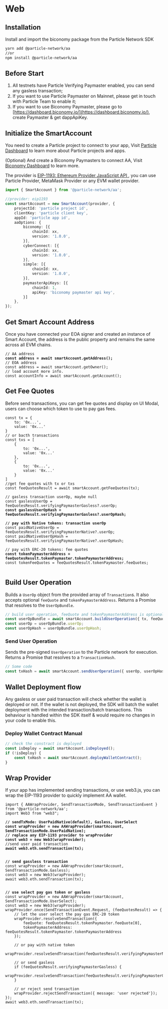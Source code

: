 # Web

## Installation[​](https://docs.walletconnect.com/1.0/#getting-started) <a href="#getting-started" id="getting-started"></a>

Install and import the biconomy package from the Particle Network SDK

```sh
yarn add @particle-network/aa
//or
npm install @particle-network/aa
```

## Before Start

1. All testnets have Particle Verifying Paymaster enabled, you can send any gasless transaction;
2. If you want to use Particle Paymaster on Mainnet, please get in touch with Particle Team to enable it;
3. If you want to use Biconomy Paymaster, please go to [https://dashboard.biconomy.io/](https://dashboard.biconomy.io/),  create Paymaster & get dappApiKey.

## Initialize the SmartAccount

You need to create a Particle project to connect to your app, Visit [Particle Dashboard](../../../getting-started/dashboard/) to learn more about Particle projects and apps.

(Optional) And create a Biconomy Paymasters to connect AA, Visit [Biconomy Dashboard](https://dashboard.biconomy.io/) to learn more.

The provider is [EIP-1193: Ethereum Provider JavaScript API ](https://eips.ethereum.org/EIPS/eip-1193), you can use Particle Provider, MetaMask Provider or any EVM wallet provider.

```typescript
import { SmartAccount } from '@particle-network/aa';

//provider: eip1193
const smartAccount = new SmartAccount(provider, {
    projectId: 'particle project id',
    clientKey: 'particle client key',
    appId: 'particle app id',
    aaOptions: {
        biconomy: [{
            chainId: xx,
            version: '1.0.0',
        }],
        cyberConnect: [{
            chainId: xx,
            version: '1.0.0',
        }],
        simple: [{
            chainId: xx,
            version: '1.0.0',
        }],
        paymasterApiKeys: [{
            chainId: 1,
            apiKey: 'biconomy paymaster api key',
        }]
    },
});
```

## Get Smart Account Address

Once you have connected your EOA signer and created an instance of Smart Account, the address is the public property and remains the same across all EVM chains.

<pre class="language-typescript"><code class="lang-typescript">// AA address
<strong>const address = await smartAccount.getAddress();
</strong>// EOA address
const address = await smartAccount.getOwner();
// load account more info.
const accountInfo = await smartAccount.getAccount();
</code></pre>

## Get Fee Quotes

Before send transactions, you can get fee quotes and display on UI Modal, users can choose which token to use to pay gas fees.

<pre class="language-typescript"><code class="lang-typescript">const tx = {
    to: '0x...',
    value: '0x...'
}
// or bacth transactions
const txs = [
    {
        to: '0x...',
        value: '0x...'
    },
    {
        to: '0x...',
        value: '0x...'
    }
]
//get fee quotes with tx or txs
const feeQuotesResult = await smartAccount.getFeeQuotes(tx);

// gasless transaction userOp, maybe null
const gaslessUserOp = feeQuotesResult.verifyingPaymasterGasless?.userOp;
<strong>const gaslessUserOpHash = feeQuotesResult.verifyingPaymasterGasless?.userOpHash;
</strong><strong>
</strong><strong>// pay with Native tokens: transaction userOp
</strong>const paidNativeUserOp = feeQuotesResult.verifyingPaymasterNative?.userOp;
const paidNativeUserOpHash = feeQuotesResult.verifyingPaymasterNative?.userOpHash;

// pay with ERC-20 tokens: fee quotes
<strong>const tokenPaymasterAddress = feeQuotesResult.tokenPaymaster.tokenPaymasterAddress;
</strong>const tokenFeeQuotes = feeQuotesResult.tokenPaymaster.feeQuotes;

</code></pre>

## Build User Operation

Builds a `UserOp` object from the provided array of `Transaction`s. It also accepts optional `feeQuote` and `tokenPaymasterAddress`. Returns a Promise that resolves to the `UserOpBundle`.

```typescript
// build user operation, feeQuote and tokenPaymasterAddress is optional.
const userOpBundle = await smartAccount.buildUserOperation({ tx, feeQuote, tokenPaymasterAddress })
const userOp = userOpBundle.userOp;
const userOpHash = userOpBundle.userOpHash;

```

### Send User Operation

Sends the pre-signed `UserOperation` to the Particle network for execution. Returns a Promise that resolves to a `TransactionHash`.

```typescript
// Some code
const txHash = await smartAccount.sendUserOperation({ userOp, userOpHash });
```

## Wallet Deployment flow

Any gasless or user paid transaction will check whether the wallet is deployed or not. If the wallet is not deployed, the SDK will batch the wallet deployment with the intended transaction/batch transactions. This behaviour is handled within the SDK itself & would require no changes in your code to enable this.

### Deploy Wallet Contract Manual

```typescript
// check the constract is deployed
const isDeploy = await smartAccount.isDeployed();
if (!isDeploy) {
    const txHash = await smartAccount.deployWalletContract();
}
```

## Wrap Provider

If your app has implemented sending transactions, or use web3.js, you can wrap the EIP-1193 provider to quickly implement AA wallet.

<pre class="language-typescript"><code class="lang-typescript">import { AAWrapProvider, SendTransactionMode, SendTransactionEvent } from '@particle-network/aa';
import Web3 from "web3";

<strong>// sendTxMode: UserPaidNative(default), Gasless, UserSelect
</strong><strong>const wrapProvider = new AAWrapProvider(smartAccount, SendTransactionMode.UserPaidNative);
</strong><strong>// replace any EIP-1193 provider to wrapProvider
</strong><strong>const web3 = new Web3(wrapProvider);
</strong>//send user paid transaction
<strong>await web3.eth.sendTransaction(tx);
</strong><strong>
</strong><strong>
</strong><strong>// send gassless transaction
</strong>const wrapProvider = new AAWrapProvider(smartAccount, SendTransactionMode.Gasless);
const web3 = new Web3(wrapProvider);
await web3.eth.sendTransaction(tx);
<strong>
</strong><strong>
</strong><strong>// use select pay gas token or gasless
</strong>const wrapProvider = new AAWrapProvider(smartAccount, SendTransactionMode.UserSelect);
const web3 = new Web3(wrapProvider);
wrapProvider.once(SendTransactionEvent.Request, (feeQuotesResult) => {
    // let the user select the pay gas ERC-20 token
    wrapProvider.resolveSendTransaction({
        feeQuote: feeQuotesResult.tokenPaymaster.feeQuote[0],
        tokenPaymasterAddress: feeQuotesResult.tokenPaymaster.tokenPaymasterAddress
    });
    
    // or pay with native token
    wrapProvider.resolveSendTransaction(feeQuotesResult.verifyingPaymasterNative);
    
    // or send gasless
    if (feeQuotesResult.verifyingPaymasterGasless) {
        wrapProvider.resolveSendTransaction(feeQuotesResult.verifyingPaymasterGasless);
    }
      
    // or reject send transaction
    wrapProvider.rejectSendTransaction({ message: 'user rejected'});
});
await web3.eth.sendTransaction(tx);
<strong>
</strong></code></pre>
